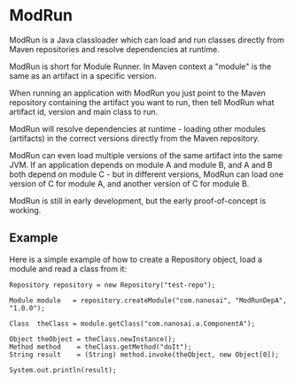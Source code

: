 # ModRun
ModRun is a Java classloader which can load and run classes directly from 
Maven repositories and resolve dependencies at runtime. 

ModRun is short for Module Runner. In Maven context a "module" is the same as an artifact in
a specific version.


When running an application with ModRun you just point to the Maven repository containing the
artifact you want to run, then tell ModRun what artifact id, version and main class to run.

ModRun will resolve dependencies at runtime - loading other modules (artifacts) in the correct
versions directly from the Maven repository.

ModRun can even load multiple versions of the same artifact into the same JVM. If an application
depends on module A and module B, and A and B both depend on module C - but in different versions,
ModRun can load one version of C for module A, and another version of C for module B.

ModRun is still in early development, but the early proof-of-concept is working.


## Example
Here is a simple example of how to create a Repository object, load a module and read a class
from it:


    Repository repository = new Repository("test-repo");

    Module module   = repository.createModule("com.nanosai", "ModRunDepA", "1.0.0");

    Class  theClass = module.getClass("com.nanosai.a.ComponentA");
    
    Object theObject = theClass.newInstance();
    Method method    = theClass.getMethod("doIt");
    String result    = (String) method.invoke(theObject, new Object[0]);
    
    System.out.println(result);
    




